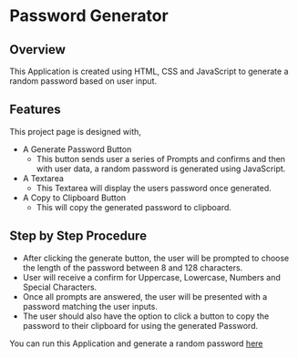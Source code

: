 # Password Generator
## Overview
This Application is created using HTML, CSS and JavaScript to generate a random password based on user input.

## Features
This project page is designed with,
- A Generate Password Button
  - This button sends user a series of Prompts and confirms and then with user data, a random password is generated using JavaScript.
- A Textarea
  - This Textarea will display the users password once generated.
- A Copy to Clipboard Button
  - This will copy the generated password to clipboard.

## Step by Step Procedure
- After clicking the generate button, the user will be prompted to choose the length of the password between 8 and 128 characters.
- User will receive a confirm for Uppercase, Lowercase, Numbers and Special Characters.
- Once all prompts are answered, the user will be presented with a password matching the user inputs.
- The user should also have the option to click a button to copy the password to their clipboard for using the generated Password.

You can run this Application and generate a random password [here](https://karpagasathya.github.io/hw3_password_generator/)
